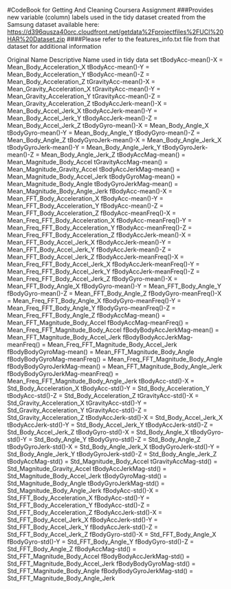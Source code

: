 #CodeBook for Getting And Cleaning Coursera Assignment
###Provides new variable (column) labels used in the tidy dataset created from the Samsung dataset available here: https://d396qusza40orc.cloudfront.net/getdata%2Fprojectfiles%2FUCI%20HAR%20Dataset.zip
####Please refer to the features_info.txt file from that dataset for additional information

Original Name			Descriptive Name used in tidy data set
tBodyAcc-mean()-X	=	Mean_Body_Acceleration_X
tBodyAcc-mean()-Y	=	Mean_Body_Acceleration_Y
tBodyAcc-mean()-Z	=	Mean_Body_Acceleration_Z
tGravityAcc-mean()-X	=	Mean_Gravity_Acceleration_X
tGravityAcc-mean()-Y	=	Mean_Gravity_Acceleration_Y
tGravityAcc-mean()-Z	=	Mean_Gravity_Acceleration_Z
tBodyAccJerk-mean()-X	=	Mean_Body_Accel_Jerk_X
tBodyAccJerk-mean()-Y	=	Mean_Body_Accel_Jerk_Y
tBodyAccJerk-mean()-Z	=	Mean_Body_Accel_Jerk_Z
tBodyGyro-mean()-X	=	Mean_Body_Angle_X
tBodyGyro-mean()-Y	=	Mean_Body_Angle_Y
tBodyGyro-mean()-Z	=	Mean_Body_Angle_Z
tBodyGyroJerk-mean()-X	=	Mean_Body_Angle_Jerk_X
tBodyGyroJerk-mean()-Y	=	Mean_Body_Angle_Jerk_Y
tBodyGyroJerk-mean()-Z	=	Mean_Body_Angle_Jerk_Z
tBodyAccMag-mean()	=	Mean_Magnitude_Body_Accel
tGravityAccMag-mean()	=	Mean_Magnitude_Gravity_Accel
tBodyAccJerkMag-mean()	=	Mean_Magnitude_Body_Accel_Jerk
tBodyGyroMag-mean()	=	Mean_Magnitude_Body_Angle
tBodyGyroJerkMag-mean()	=	Mean_Magnitude_Body_Angle_Jerk
fBodyAcc-mean()-X	=	Mean_FFT_Body_Acceleration_X
fBodyAcc-mean()-Y	=	Mean_FFT_Body_Acceleration_Y
fBodyAcc-mean()-Z	=	Mean_FFT_Body_Acceleration_Z
fBodyAcc-meanFreq()-X	=	Mean_Freq_FFT_Body_Acceleration_X
fBodyAcc-meanFreq()-Y	=	Mean_Freq_FFT_Body_Acceleration_Y
fBodyAcc-meanFreq()-Z	=	Mean_Freq_FFT_Body_Acceleration_Z
fBodyAccJerk-mean()-X	=	Mean_FFT_Body_Accel_Jerk_X
fBodyAccJerk-mean()-Y	=	Mean_FFT_Body_Accel_Jerk_Y
fBodyAccJerk-mean()-Z	=	Mean_FFT_Body_Accel_Jerk_Z
fBodyAccJerk-meanFreq()-X	=	Mean_Freq_FFT_Body_Accel_Jerk_X
fBodyAccJerk-meanFreq()-Y	=	Mean_Freq_FFT_Body_Accel_Jerk_Y
fBodyAccJerk-meanFreq()-Z	=	Mean_Freq_FFT_Body_Accel_Jerk_Z
fBodyGyro-mean()-X	=	Mean_FFT_Body_Angle_X
fBodyGyro-mean()-Y	=	Mean_FFT_Body_Angle_Y
fBodyGyro-mean()-Z	=	Mean_FFT_Body_Angle_Z
fBodyGyro-meanFreq()-X	=	Mean_Freq_FFT_Body_Angle_X
fBodyGyro-meanFreq()-Y	=	Mean_Freq_FFT_Body_Angle_Y
fBodyGyro-meanFreq()-Z	=	Mean_Freq_FFT_Body_Angle_Z
fBodyAccMag-mean()	=	Mean_FFT_Magnitude_Body_Accel
fBodyAccMag-meanFreq()	=	Mean_Freq_FFT_Magnitude_Body_Accel
fBodyBodyAccJerkMag-mean()	=	Mean_FFT_Magnitude_Body_Accel_Jerk
fBodyBodyAccJerkMag-meanFreq()	=	Mean_Freq_FFT_Magnitude_Body_Accel_Jerk
fBodyBodyGyroMag-mean()	=	Mean_FFT_Magnitude_Body_Angle
fBodyBodyGyroMag-meanFreq()	=	Mean_Freq_FFT_Magnitude_Body_Angle
fBodyBodyGyroJerkMag-mean()	=	Mean_FFT_Magnitude_Body_Angle_Jerk
fBodyBodyGyroJerkMag-meanFreq()	=	Mean_Freq_FFT_Magnitude_Body_Angle_Jerk
tBodyAcc-std()-X	=	Std_Body_Acceleration_X
tBodyAcc-std()-Y	=	Std_Body_Acceleration_Y
tBodyAcc-std()-Z	=	Std_Body_Acceleration_Z
tGravityAcc-std()-X	=	Std_Gravity_Acceleration_X
tGravityAcc-std()-Y	=	Std_Gravity_Acceleration_Y
tGravityAcc-std()-Z	=	Std_Gravity_Acceleration_Z
tBodyAccJerk-std()-X	=	Std_Body_Accel_Jerk_X
tBodyAccJerk-std()-Y	=	Std_Body_Accel_Jerk_Y
tBodyAccJerk-std()-Z	=	Std_Body_Accel_Jerk_Z
tBodyGyro-std()-X	=	Std_Body_Angle_X
tBodyGyro-std()-Y	=	Std_Body_Angle_Y
tBodyGyro-std()-Z	=	Std_Body_Angle_Z
tBodyGyroJerk-std()-X	=	Std_Body_Angle_Jerk_X
tBodyGyroJerk-std()-Y	=	Std_Body_Angle_Jerk_Y
tBodyGyroJerk-std()-Z	=	Std_Body_Angle_Jerk_Z
tBodyAccMag-std()	=	Std_Magnitude_Body_Accel
tGravityAccMag-std()	=	Std_Magnitude_Gravity_Accel
tBodyAccJerkMag-std()	=	Std_Magnitude_Body_Accel_Jerk
tBodyGyroMag-std()	=	Std_Magnitude_Body_Angle
tBodyGyroJerkMag-std()	=	Std_Magnitude_Body_Angle_Jerk
fBodyAcc-std()-X	=	Std_FFT_Body_Acceleration_X
fBodyAcc-std()-Y	=	Std_FFT_Body_Acceleration_Y
fBodyAcc-std()-Z	=	Std_FFT_Body_Acceleration_Z
fBodyAccJerk-std()-X	=	Std_FFT_Body_Accel_Jerk_X
fBodyAccJerk-std()-Y	=	Std_FFT_Body_Accel_Jerk_Y
fBodyAccJerk-std()-Z	=	Std_FFT_Body_Accel_Jerk_Z
fBodyGyro-std()-X	=	Std_FFT_Body_Angle_X
fBodyGyro-std()-Y	=	Std_FFT_Body_Angle_Y
fBodyGyro-std()-Z	=	Std_FFT_Body_Angle_Z
fBodyAccMag-std()	=	Std_FFT_Magnitude_Body_Accel
fBodyBodyAccJerkMag-std()	=	Std_FFT_Magnitude_Body_Accel_Jerk
fBodyBodyGyroMag-std()	=	Std_FFT_Magnitude_Body_Angle
fBodyBodyGyroJerkMag-std()	=	Std_FFT_Magnitude_Body_Angle_Jerk
